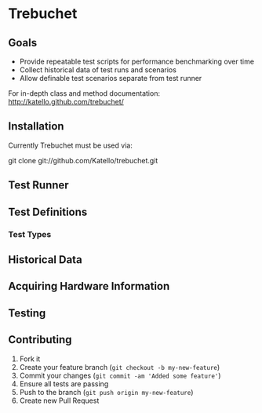 # Trebuchet

## Goals

* Provide repeatable test scripts for performance benchmarking over time
* Collect historical data of test runs and scenarios
* Allow definable test scenarios separate from test runner

For in-depth class and method documentation: http://katello.github.com/trebuchet/

## Installation

Currently Trebuchet must be used via:

  git clone git://github.com/Katello/trebuchet.git

## Test Runner

## Test Definitions

### Test Types

## Historical Data

## Acquiring Hardware Information

## Testing

## Contributing

1. Fork it
2. Create your feature branch (`git checkout -b my-new-feature`)
3. Commit your changes (`git commit -am 'Added some feature'`)
4. Ensure all tests are passing
5. Push to the branch (`git push origin my-new-feature`)
6. Create new Pull Request
